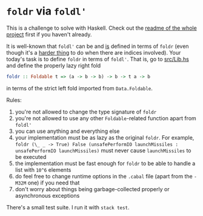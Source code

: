 # `foldr` via `foldl'`

This is a challenge to solve with Haskell. Check out the [readme of the whole project](../README.md) first if you haven't already.

It is well-known that `foldl'` can be and [is](https://hackage.haskell.org/package/base-4.12.0.0/docs/src/Data.Foldable.html#foldl%27) defined in terms of `foldr` (even though it's a [harder thing](https://github.com/effectfully-ou/haskell-challenges/tree/master/h6-indexed-folds) to do when there are indices involved). Your today's task is to define `foldr` in terms of `foldl'`. That is, go to [src/Lib.hs](./src/Lib.hs) and define the properly lazy right fold

```haskell
foldr :: Foldable t => (a -> b -> b) -> b -> t a -> b
```

in terms of the strict left fold imported from `Data.Foldable`.

Rules:

1. you're not allowed to change the type signature of `foldr`
2. you're not allowed to use any other `Foldable`-related function apart from `foldl'`
3. you can use anything and everything else
4. your implementation must be as lazy as the original `foldr`. For example, `foldr (\_ _ -> True) False (unsafePerformIO launchMissiles : unsafePerformIO launchMissiles)` must never cause `launchMissiles` to be executed
5. the implementation must be fast enough for `foldr` to be able to handle a list with `10^6` elements
6. do feel free to change runtime options in the `.cabal` file (apart from the `-M32M` one) if you need that
7. don't worry about things being garbage-collected properly or asynchronous exceptions

There's a small test suite. I run it with `stack test`.
